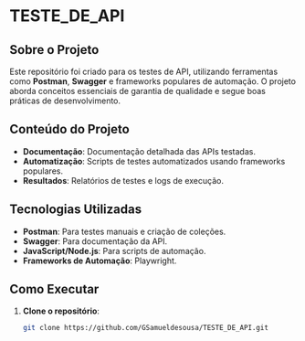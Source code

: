 # TESTE_DE_API

## Sobre o Projeto
Este repositório foi criado para os testes de API, utilizando ferramentas como **Postman**, **Swagger** e frameworks populares de automação. O projeto aborda conceitos essenciais de garantia de qualidade e segue boas práticas de desenvolvimento.

## Conteúdo do Projeto
- **Documentação**: Documentação detalhada das APIs testadas.
- **Automatização**: Scripts de testes automatizados usando frameworks populares.
- **Resultados**: Relatórios de testes e logs de execução.

## Tecnologias Utilizadas
- **Postman**: Para testes manuais e criação de coleções.
- **Swagger**: Para documentação da API.
- **JavaScript/Node.js**: Para scripts de automação.
- **Frameworks de Automação**: Playwright.

## Como Executar
1. **Clone o repositório**:
   ```bash
   git clone https://github.com/GSamueldesousa/TESTE_DE_API.git 